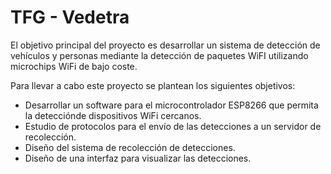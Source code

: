# TFG - Vedetra
El objetivo principal del proyecto es desarrollar un sistema de detección de vehículos y personas mediante la detección de paquetes WiFI utilizando microchips WiFi de bajo coste.

Para llevar a cabo este proyecto se plantean los siguientes objetivos:

* Desarrollar un software para el microcontrolador ESP8266 que permita la detecciónde dispositivos WiFi cercanos.
* Estudio de protocolos para el envío de las detecciones a un servidor de recolección.
* Diseño del sistema de recolección de detecciones.
* Diseño de una interfaz para visualizar las detecciones.

